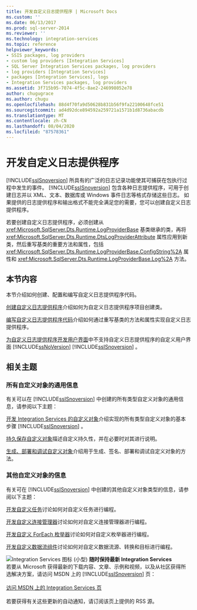 ```yaml
---
title: 开发自定义日志提供程序 | Microsoft Docs
ms.custom: ''
ms.date: 06/13/2017
ms.prod: sql-server-2014
ms.reviewer: ''
ms.technology: integration-services
ms.topic: reference
helpviewer_keywords:
- SSIS packages, log providers
- custom log providers [Integration Services]
- SQL Server Integration Services packages, log providers
- log providers [Integration Services]
- packages [Integration Services], logs
- Integration Services packages, log providers
ms.assetid: 3f715b95-7074-4f5c-8ae2-246998052e78
author: chugugrace
ms.author: chugu
ms.openlocfilehash: 88d4f70fa9d50628b831b56f9fa22100648fce51
ms.sourcegitcommit: ad4d92dce894592a259721a1571b1d8736abacdb
ms.translationtype: MT
ms.contentlocale: zh-CN
ms.lasthandoff: 08/04/2020
ms.locfileid: "87578361"
---
```

# <a name="developing-a-custom-log-provider"></a>开发自定义日志提供程序
  [!INCLUDE[ssISnoversion](../../../includes/ssisnoversion-md.md)] 所具有的广泛的日志记录功能使其可捕获在包执行过程中发生的事件。 [!INCLUDE[ssISnoversion](../../../includes/ssisnoversion-md.md)] 包含各种日志提供程序，可用于创建日志并以 XML、文本、数据库或 Windows 事件日志等格式存储这些日志。 如果提供的日志提供程序和输出格式不能完全满足您的需要，您可以创建自定义日志提供程序。

 若要创建自定义日志提供程序，必须创建从 <xref:Microsoft.SqlServer.Dts.Runtime.LogProviderBase> 基类继承的类，再将 <xref:Microsoft.SqlServer.Dts.Runtime.DtsLogProviderAttribute> 属性应用到新类，然后重写基类的重要方法和属性，包括 <xref:Microsoft.SqlServer.Dts.Runtime.LogProviderBase.ConfigString%2A> 属性和 <xref:Microsoft.SqlServer.Dts.Runtime.LogProviderBase.Log%2A> 方法。

## <a name="in-this-section"></a>本节内容
 本节介绍如何创建、配置和编写自定义日志提供程序代码。

 [创建自定义日志提供程序](creating-a-custom-log-provider.md)介绍如何为自定义日志提供程序项目创建类。

 [编写自定义日志提供程序代码](coding-a-custom-log-provider.md)介绍如何通过重写基类的方法和属性实现自定义日志提供程序。

 [为自定义日志提供程序开发用户界面](developing-a-user-interface-for-a-custom-log-provider.md)中不支持自定义日志提供程序的自定义用户界面 [!INCLUDE[ssNoVersion](../../../includes/ssnoversion-md.md)] [!INCLUDE[ssISnoversion](../../../includes/ssisnoversion-md.md)] 。

## <a name="related-topics"></a>相关主题

### <a name="information-common-to-all-custom-objects"></a>所有自定义对象的通用信息
 有关可以在 [!INCLUDE[ssISnoversion](../../../includes/ssisnoversion-md.md)] 中创建的所有类型自定义对象的通用信息，请参阅以下主题：

 [开发 Integration Services 的自定义对象](../developing-custom-objects-for-integration-services.md)介绍实现的所有类型自定义对象的基本步骤 [!INCLUDE[ssISnoversion](../../../includes/ssisnoversion-md.md)] 。

 [持久保存自定义对象](../persisting-custom-objects.md)描述自定义持久性，并在必要时对其进行说明。

 [生成、部署和调试自定义对象](../building-deploying-and-debugging-custom-objects.md)介绍用于生成、签名、部署和调试自定义对象的方法。

### <a name="information-about-other-custom-objects"></a>其他自定义对象的信息
 有关可在 [!INCLUDE[ssISnoversion](../../../includes/ssisnoversion-md.md)] 中创建的其他自定义对象类型的信息，请参阅以下主题：

 [开发自定义任务](../task/developing-a-custom-task.md)讨论如何对自定义任务进行编程。

 [开发自定义连接管理器](../connection-manager/developing-a-custom-connection-manager.md)讨论如何对自定义连接管理器进行编程。

 [开发自定义 ForEach 枚举器](../foreach-enumerator/developing-a-custom-foreach-enumerator.md)讨论如何对自定义枚举器进行编程。

 [开发自定义数据流组件](../data-flow/developing-a-custom-data-flow-component.md)讨论如何对自定义数据流源、转换和目标进行编程。

![Integration Services 图标 (小型) ](../../media/dts-16.gif "集成服务图标（小）")  **随时保持最新 Integration Services**<br /> 若要从 Microsoft 获得最新的下载内容、文章、示例和视频，以及从社区获得所选解决方案，请访问 MSDN 上的 [!INCLUDE[ssISnoversion](../../../includes/ssisnoversion-md.md)] 页：<br /><br /> [访问 MSDN 上的 Integration Services 页](https://go.microsoft.com/fwlink/?LinkId=136655)<br /><br /> 若要获得有关这些更新的自动通知，请订阅该页上提供的 RSS 源。


